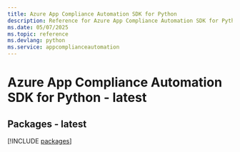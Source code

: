 ```yaml
---
title: Azure App Compliance Automation SDK for Python
description: Reference for Azure App Compliance Automation SDK for Python
ms.date: 05/07/2025
ms.topic: reference
ms.devlang: python
ms.service: appcomplianceautomation
---
```

# Azure App Compliance Automation SDK for Python - latest
## Packages - latest
[!INCLUDE [packages](app-compliance-automation-index.md)]